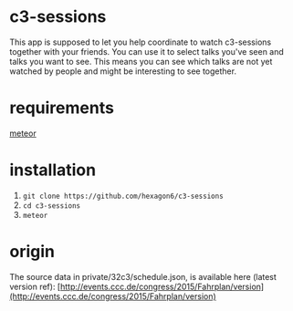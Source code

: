 # c3-sessions
This app is supposed to  let  you help coordinate to watch c3-sessions together with your friends. You can use it to select talks you've seen and talks you want to see. This means you can see which talks are not yet watched by people and might be interesting to see together.

# requirements
[meteor](https://meteor.com)

# installation
1. `git clone https://github.com/hexagon6/c3-sessions`
2. `cd c3-sessions`
3. `meteor`

# origin
The source data in private/32c3/schedule.json, is available here (latest version ref): [http://events.ccc.de/congress/2015/Fahrplan/version](http://events.ccc.de/congress/2015/Fahrplan/version)
